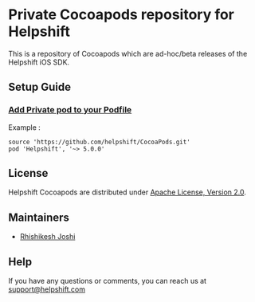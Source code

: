 # Private Cocoapods repository for Helpshift

This is a repository of Cocoapods which are ad-hoc/beta releases of the Helpshift iOS SDK.

## Setup Guide

### [Add Private pod to your Podfile](https://guides.cocoapods.org/making/private-cocoapods.html#thats-it)

Example :

```
source 'https://github.com/helpshift/CocoaPods.git'
pod 'Helpshift', '~> 5.0.0'
```
## License

Helpshift Cocoapods are distributed under [Apache License, Version 2.0](http://www.apache.org/licenses/LICENSE-2.0.html).

## Maintainers
  * [Rhishikesh Joshi](https://github.com/rhishikeshj)

## Help

If you have any questions or comments, you can reach us at [support@helpshift.com](support@helpshift.com)
